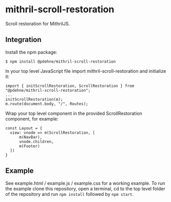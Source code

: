 # mithril-scroll-restoration

Scroll restoration for MithrilJS.

## Integration

Install the npm package:

```
$ npm install @pdehne/mithril-scroll-restoration
```

In your top level JavaScript file import mithril-scroll-restoration and initialize it:

```
import { initScrollRestoration, ScrollRestoration } from "@pdehne/mithril-scroll-restoration";
...
initScrollRestoration(m);
m.route(document.body, "/", Routes);
```

Wrap your top level component in the provided ScrollRestoration component, for example:

```
const Layout = {
  view: vnode => m(ScrollRestoration, [
      m(NavBar),
      vnode.children,
      m(Footer)
  ])
}
```

## Example

See example.html / example.js / example.css for a working example. To run the example clone this repository, open a terminal, cd to the top level folder of the repository and run `npm install` followed by `npm start`.
